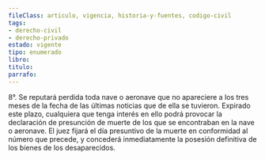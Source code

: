 ```yaml
---
fileClass: articulo, vigencia, historia-y-fuentes, codigo-civil
tags:
- derecho-civil
- derecho-privado
estado: vigente
tipo: enumerado
libro:
titulo:
parrafo:
---
```

8°. Se reputará perdida toda nave o aeronave que no apareciere a los tres meses de la fecha de las últimas noticias que de ella se tuvieron. Expirado este plazo, cualquiera que tenga interés en ello podrá provocar la declaración de presunción de muerte de los que se encontraban en la nave o aeronave. El juez fijará el día presuntivo de la muerte en conformidad al número que precede, y concederá inmediatamente la posesión definitiva de los bienes de los desaparecidos.